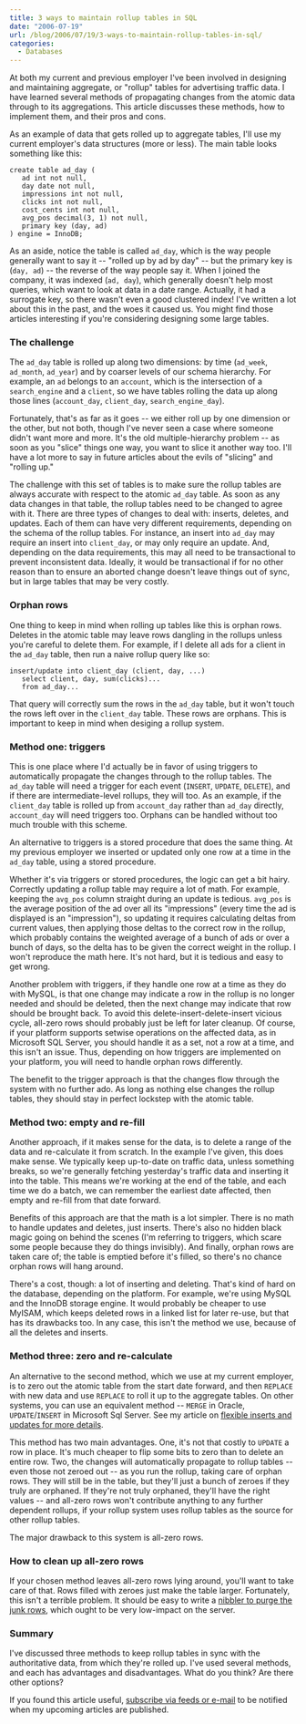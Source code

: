 ```yaml
---
title: 3 ways to maintain rollup tables in SQL
date: "2006-07-19"
url: /blog/2006/07/19/3-ways-to-maintain-rollup-tables-in-sql/
categories:
  - Databases
---
```

At both my current and previous employer I've been involved in designing and maintaining aggregate, or "rollup" tables for advertising traffic data. I have learned several methods of propagating changes from the atomic data through to its aggregations. This article discusses these methods, how to implement them, and their pros and cons.

As an example of data that gets rolled up to aggregate tables, I'll use my current employer's data structures (more or less). The main table looks something like this:

```
create table ad_day (
   ad int not null,
   day date not null,
   impressions int not null,
   clicks int not null,
   cost_cents int not null,
   avg_pos decimal(3, 1) not null,
   primary key (day, ad)
) engine = InnoDB;
```

As an aside, notice the table is called `ad_day`, which is the way people generally want to say it -- "rolled up by ad by day" -- but the primary key is (`day, ad`) -- the reverse of the way people say it. When I joined the company, it was indexed (`ad, day`), which generally doesn't help most queries, which want to look at data in a date range. Actually, it had a surrogate key, so there wasn't even a good clustered index! I've written a lot about this in the past, and the woes it caused us. You might find those articles interesting if you're considering designing some large tables.

### The challenge

The `ad_day` table is rolled up along two dimensions: by time (`ad_week`, `ad_month`, `ad_year`) and by coarser levels of our schema hierarchy. For example, an `ad` belongs to an `account`, which is the intersection of a `search_engine` and a `client`, so we have tables rolling the data up along those lines (`account_day`, `client_day`, `search_engine_day`).

Fortunately, that's as far as it goes -- we either roll up by one dimension or the other, but not both, though I've never seen a case where someone didn't want more and more. It's the old multiple-hierarchy problem -- as soon as you "slice" things one way, you want to slice it another way too. I'll have a lot more to say in future articles about the evils of "slicing" and "rolling up."

The challenge with this set of tables is to make sure the rollup tables are always accurate with respect to the atomic `ad_day` table. As soon as any data changes in that table, the rollup tables need to be changed to agree with it. There are three types of changes to deal with: inserts, deletes, and updates. Each of them can have very different requirements, depending on the schema of the rollup tables. For instance, an insert into `ad_day` may require an insert into `client_day`, or may only require an update. And, depending on the data requirements, this may all need to be transactional to prevent inconsistent data. Ideally, it would be transactional if for no other reason than to ensure an aborted change doesn't leave things out of sync, but in large tables that may be very costly.

### Orphan rows

One thing to keep in mind when rolling up tables like this is orphan rows. Deletes in the atomic table may leave rows dangling in the rollups unless you're careful to delete them. For example, if I delete all ads for a client in the `ad_day` table, then run a naive rollup query like so:

```
insert/update into client_day (client, day, ...)
   select client, day, sum(clicks)...
   from ad_day...
```

That query will correctly sum the rows in the `ad_day` table, but it won't touch the rows left over in the `client_day` table. These rows are orphans. This is important to keep in mind when desiging a rollup system.

### Method one: triggers

This is one place where I'd actually be in favor of using triggers to automatically propagate the changes through to the rollup tables. The `ad_day` table will need a trigger for each event (`INSERT`, `UPDATE`, `DELETE`), and if there are intermediate-level rollups, they will too. As an example, if the `client_day` table is rolled up from `account_day` rather than `ad_day` directly, `account_day` will need triggers too. Orphans can be handled without too much trouble with this scheme.

An alternative to triggers is a stored procedure that does the same thing. At my previous employer we inserted or updated only one row at a time in the `ad_day` table, using a stored procedure.

Whether it's via triggers or stored procedures, the logic can get a bit hairy. Correctly updating a rollup table may require a lot of math. For example, keeping the `avg_pos` column straight during an update is tedious. `avg_pos` is the average position of the ad over all its "impressions" (every time the ad is displayed is an "impression"), so updating it requires calculating deltas from current values, then applying those deltas to the correct row in the rollup, which probably contains the weighted average of a bunch of ads or over a bunch of days, so the delta has to be given the correct weight in the rollup. I won't reproduce the math here. It's not hard, but it is tedious and easy to get wrong.

Another problem with triggers, if they handle one row at a time as they do with MySQL, is that one change may indicate a row in the rollup is no longer needed and should be deleted, then the next change may indicate that row should be brought back. To avoid this delete-insert-delete-insert vicious cycle, all-zero rows should probably just be left for later cleanup. Of course, if your platform supports setwise operations on the affected data, as in Microsoft SQL Server, you should handle it as a set, not a row at a time, and this isn't an issue. Thus, depending on how triggers are implemented on your platform, you will need to handle orphan rows differently.

The benefit to the trigger approach is that the changes flow through the system with no further ado. As long as nothing else changes the rollup tables, they should stay in perfect lockstep with the atomic table.

### Method two: empty and re-fill

Another approach, if it makes sense for the data, is to delete a range of the data and re-calculate it from scratch. In the example I've given, this does make sense. We typically keep up-to-date on traffic data, unless something breaks, so we're generally fetching yesterday's traffic data and inserting it into the table. This means we're working at the end of the table, and each time we do a batch, we can remember the earliest date affected, then empty and re-fill from that date forward.

Benefits of this approach are that the math is a lot simpler. There is no math to handle updates and deletes, just inserts. There's also no hidden black magic going on behind the scenes (I'm referring to triggers, which scare some people because they do things invisibly). And finally, orphan rows are taken care of; the table is emptied before it's filled, so there's no chance orphan rows will hang around.

There's a cost, though: a lot of inserting and deleting. That's kind of hard on the database, depending on the platform. For example, we're using MySQL and the InnoDB storage engine. It would probably be cheaper to use MyISAM, which keeps deleted rows in a linked list for later re-use, but that has its drawbacks too. In any case, this isn't the method we use, because of all the deletes and inserts.

### Method three: zero and re-calculate

An alternative to the second method, which we use at my current employer, is to zero out the atomic table from the start date forward, and then `REPLACE` with new data and use `REPLACE` to roll it up to the aggregate tables. On other systems, you can use an equivalent method -- `MERGE` in Oracle, `UPDATE`/`INSERT` in Microsoft Sql Server. See my article on [flexible inserts and updates for more details](/blog/2006/02/21/flexible-insert-and-update-in-mysql/).

This method has two main advantages. One, it's not that costly to `UPDATE` a row in place. It's much cheaper to flip some bits to zero than to delete an entire row. Two, the changes will automatically propagate to rollup tables -- even those not zeroed out -- as you run the rollup, taking care of orphan rows. They will still be in the table, but they'll just a bunch of zeroes if they truly are orphaned. If they're not truly orphaned, they'll have the right values -- and all-zero rows won't contribute anything to any further dependent rollups, if your rollup system uses rollup tables as the source for other rollup tables.

The major drawback to this system is all-zero rows.

### How to clean up all-zero rows

If your chosen method leaves all-zero rows lying around, you'll want to take care of that. Rows filled with zeroes just make the table larger. Fortunately, this isn't a terrible problem. It should be easy to write a [nibbler to purge the junk rows](/blog/2006/05/02/how-to-write-efficient-archiving-and-purging-jobs-in-sql/), which ought to be very low-impact on the server.

### Summary

I've discussed three methods to keep rollup tables in sync with the authoritative data, from which they're rolled up. I've used several methods, and each has advantages and disadvantages. What do you think? Are there other options?

If you found this article useful, [subscribe via feeds or e-mail](/index.xml) to be notified when my upcoming articles are published.


